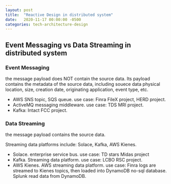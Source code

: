 ```yaml
---
layout: post
title:  "Reactive Design in distributed system"
date:   2020-11-17 00:00:00 -0500
categories: tech-architecture-design
---
```


## Event Messaging vs Data Streaming in distributed system

### Event Messaging

the message payload does NOT contain the source data. Its payload contains the metadata of the source data, including souece data physical location, size, creation date, originating application, event type, etc.

- AWS SNS topic, SQS queue. use case: Finra FileX project, HERD project.
- ActiveMQ messaging middleware. use case: TDS MRI project.
- Kafka: Intact FCC project. 


### Data Streaming

the message payload contains the source data.

Streaming data platforms include: Solace, Kafka, AWS Kienes.

- Solace. enterprise service bus. use case: TD stars Midas project
- Kafka. Streaming data platform. use case: LCBO RSC project. 
- AWS Kienes. AWS streaming data platform. use case: Finra logs are streamed to Kienes topics, then loaded into DynamoDB no-sql database. Splunk read data from DynamoDB. 
